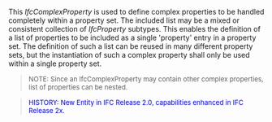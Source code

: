 ﻿This _IfcComplexProperty_ is used to define complex properties to be handled completely within a property set. The included list may be a mixed or consistent collection of _IfcProperty_ subtypes. This enables the definition of a list of properties to be included as a single 'property' entry in a property set. The definition of such a list can be reused in many different property sets, but the instantiation of such a complex property shall only be used within a single property set.

> <font size="-1">NOTE: Since an IfcComplexProperty may contain
		other complex properties, list of properties can be nested.</font>

> <font color="#0000FF" size="-1">HISTORY: New Entity in IFC Release
		  2.0, capabilities enhanced in IFC Release 2x. </font>
>
